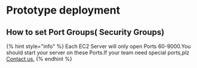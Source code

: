 # Prototype deployment

## How to set Port Groups\( Security Groups\)

{% hint style="info" %}
Each EC2 Server will only open Ports 60-9000.You should start your server on these Ports.If your team need special ports,plz [Contact us.](../../tech-support/online-support.md)
{% endhint %}



